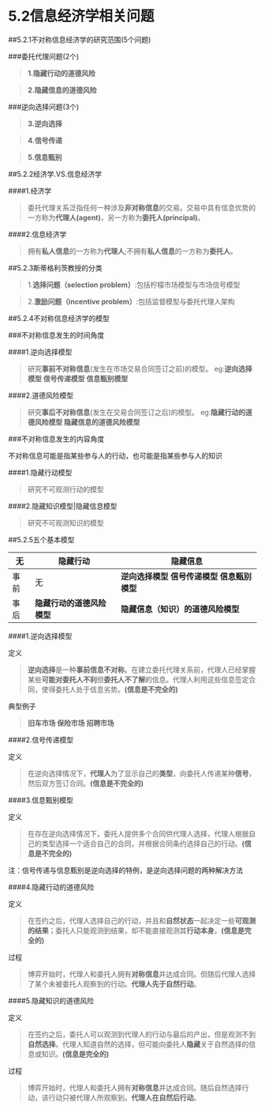 # 5.2信息经济学相关问题

##5.2.1不对称信息经济学的研究范围(5个问题)

###委托代理问题(2个)

>**1.隐藏行动的道德风险**

>**2.隐藏信息的道德风险**

###逆向选择问题(3个)

>**3.逆向选择**

>**4.信号传递**

>**5.信息甄别**

##5.2.2经济学.VS.信息经济学

####1.经济学

>委托代理关系泛指任何一种涉及**非对称信息**的交易。交易中具有信息优势的一方称为**代理人(agent)**，另一方称为**委托人(principal)**。

####2.信息经济学

>拥有**私人信息**的一方称为**代理人**;不拥有**私人信息**的一方称为**委托人**。

##5.2.3斯蒂格利茨教授的分类

>1.**选择问题（selection problem）**:包括柠檬市场模型与市场信号模型

>2.**激励问题（incentive problem）**:包括监督模型与委托代理人架构

##5.2.4不对称信息经济学的模型

###不对称信息发生的时间角度

####1.逆向选择模型

>研究**事前不对称信息**(发生在市场交易合同签订之前)的模型。
eg:**逆向选择模型 信号传递模型 信息甄别模型**

####2.道德风险模型

>研究**事后不对称信息**(发生在交易合同签订之后)的模型。
eg:**隐藏行动的道德风险模型 隐藏信息的道德风险模型**

###不对称信息发生的内容角度

不对称信息可能是指某些参与人的行动，也可能是指某些参与人的知识

####1.隐藏行动模型

>研究不可观测行动的模型

####2.隐藏知识模型|隐藏信息模型

>研究不可观测知识的模型

##5.2.5五个基本模型

   无 | 隐藏行动             | 隐藏信息
-|-|-
 事前 |    无               |**逆向选择模型 信号传递模型 信息甄别模型**
 事后 | **隐藏行动的道德风险模型** |**隐藏信息（知识）的道德风险模型**

####1.逆向选择模型

定义

>**逆向选择**是一种**事前信息不对称**。在建立委托代理关系前，代理人已经掌握某些**可能对委托人不利**但**委托人不了解**的信息。代理人利用这些信息签定合同，使得委托人处于信息劣势。**(信息是不完全的)**

典型例子

>**旧车市场 保险市场 招聘市场**

####2.信号传递模型

定义

>在逆向选择情况下，**代理人**为了显示自己的**类型**，向委托人传递某种**信号**，然后双方签订合同。**(信息是不完全的)**

####3.信息甄别模型

定义

>在存在逆向选择情况下，委托人提供多个合同供代理人选择，代理人根据自己的类型选择一个适合自己的合同，并根据合同条约选择自己的行动。**(信息是不完全的)**


注：信号传递与信息甄别是逆向选择的特例，是逆向选择问题的两种解决方法


####4.隐藏行动的道德风险

定义

>在签约之后，代理人选择自己的行动，并且和**自然状态**一起决定一些**可观测的结果**；委托人只能观测到结果，却不能直接观测其**行动本身**。**(信息是完全的)**

过程

>博弈开始时，代理人和委托人拥有**对称信息**并达成合同。但随后代理人选择了某个未被委托人观察到的行动。**代理人先于自然行动**。

####5.隐藏知识的道德风险

定义

>在签约之后，委托人可以观测到代理人的行动与最后的产出，但是观测不到**自然选择**。代理人知道自然的选择，但可能向委托人**隐藏**关于自然选择的信息或知识。**(信息是完全的)**

过程

>博弈开始时，代理人和委托人拥有**对称信息**并达成合同。随后自然选择行动，该行动只被代理人所观察到。**代理人在自然后行动**。
